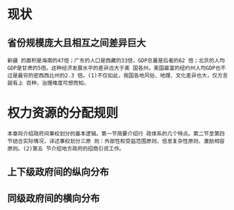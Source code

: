 # 现状
## 省份规模庞大且相互之间差异巨大
```
新疆 的面积是海南的47倍；广东的人口是西藏的33倍，GDP总量是后者的62 倍；北京的人均GDP是甘肃的5倍。这种经济发展水平的差异远大于美 国各州。美国最富的纽约州人均GDP也不过是最穷的密西西比州的2.3 倍。(1)不仅如此，我国各地风俗、地理、文化差异也大，仅方言就有上 百种，治理难度可想而知。
```
# 权力资源的分配规则
```
本章将介绍政府间事权划分的基本逻辑。第一节简要介绍行 政体系的几个特点。第二节至第四节结合实际情况，详述事权划分三原 则：外部性和受益范围原则、信息复杂性原则、激励相容原则。(2)第五 节介绍地方政府的招商引资工作。
```
## 上下级政府间的纵向分布


## 同级政府间的横向分布



